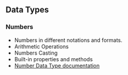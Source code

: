 ## Data Types
### Numbers
* Numbers in different notations and formats.
* Arithmetic Operations
* Numbers Casting
* Built-in properties and methods
* [Number Data Type documentation](https://developer.mozilla.org/en-US/docs/Web/JavaScript/Reference/Global_Objects/Number)